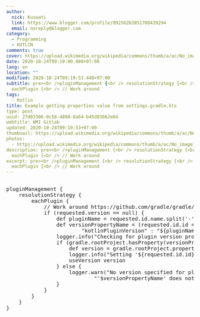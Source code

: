 ```yaml
---
author:
  nick: Kuswati
  link: https://www.blogger.com/profile/09256263851708439294
  email: noreply@blogger.com
category:
  - Programming
  - KOTLIN
comments: true
cover: https://upload.wikimedia.org/wikipedia/commons/thumb/a/ac/No_image_available.svg/2048px-No_image_available.svg.png
date: 2020-10-24T09:19:00.000+07:00
lang: en
location: ""
modified: 2020-10-24T09:19:53.448+07:00
subtitle: pre><br />pluginManagement {<br /> resolutionStrategy {<br />
  eachPlugin {<br /> // Work around
tags:
  - Kotlin
title: Example getting properties value from settings.gradle.kts
type: post
uuid: 27d03306-0c58-4888-8a64-b45d83662e64
webtitle: WMI Gitlab
updated: 2020-10-24T09:19:53+07:00
thumbnail: https://upload.wikimedia.org/wikipedia/commons/thumb/a/ac/No_image_available.svg/2048px-No_image_available.svg.png
photos:
  - https://upload.wikimedia.org/wikipedia/commons/thumb/a/ac/No_image_available.svg/2048px-No_image_available.svg.png
description: pre><br />pluginManagement {<br /> resolutionStrategy {<br />
  eachPlugin {<br /> // Work around
excerpt: pre><br />pluginManagement {<br /> resolutionStrategy {<br />
  eachPlugin {<br /> // Work around
---
```


<pre><br>pluginManagement {<br>    resolutionStrategy {<br>        eachPlugin {<br>            // Work around https://github.com/gradle/gradle/issues/1697.<br>            if (requested.version == null) {<br>                def pluginName = requested.id.name.split('-').collect { it.capitalize() }.join().uncapitalize()<br>                def versionPropertyName = (requested.id.id == 'org.jetbrains.kotlin.jvm') ?<br>                        "kotlinPluginVersion" : "${pluginName}PluginVersion"<br>                logger.info("Checking for plugin version property '$versionPropertyName'.")<br>                if (gradle.rootProject.hasProperty(versionPropertyName)) {<br>                    def version = gradle.rootProject.properties[versionPropertyName]<br>                    logger.info("Setting '${requested.id.id}' plugin version to $version.")<br>                    useVersion version<br>                } else {<br>                    logger.warn("No version specified for plugin '${requested.id.id}' and property " +<br>                            "'$versionPropertyName' does not exist.")<br>                }<br>            }<br>        }<br>    }<br>}<br></pre>
